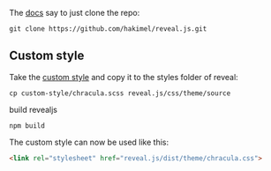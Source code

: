 The [docs](https://revealjs.com/installation/) say to just clone the repo:

```
git clone https://github.com/hakimel/reveal.js.git
```

## Custom style

Take the [custom style](custom-style/chracula.scss) and copy it to the styles folder of reveal:

```
cp custom-style/chracula.scss reveal.js/css/theme/source
```

build revealjs

```
npm build
```

The custom style can now be used like this:

```html
<link rel="stylesheet" href="reveal.js/dist/theme/chracula.css">
```

